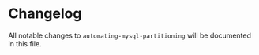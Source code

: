 # Changelog

All notable changes to `automating-mysql-partitioning` will be documented in this file.
